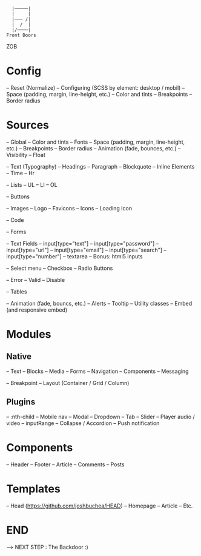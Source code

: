 
      |─────|
      |     |
      |─── /|
      |  /  |
      |/────|
    Front Doors

ZOB

# Config

– Reset (Normalize)
– Configuring (SCSS by element: desktop / mobil)
  – Space (padding, margin, line-height, etc.)
  – Color and tints
  – Breakpoints
  – Border radius

# Sources

– Global
  – Color and tints
  – Fonts
  – Space (padding, margin, line-height, etc.)
  – Breakpoints
  – Border radius
  – Animation (fade, bounces, etc.)
  – Visibility
  – Float

– Text (Typography)
  – Headings
  – Paragraph
  – Blockquote
  – Inline Elements
  – Time
  – Hr

– Lists
  – UL
  – LI
  – OL

– Buttons

– Images
  – Logo
  – Favicons
  – Icons
  – Loading Icon

– Code

– Forms

  – Text Fields
    – input[type="text"]
    – input[type="password"]
    – input[type="url"]
    – input[type="email"]
    – input[type="search"]
    – input[type="number"]
    – textarea
    – Bonus: html5 inputs

  – Select menu
  – Checkbox
  – Radio Buttons

  – Error
  – Valid
  – Disable

– Tables

– Animation (fade, bouncs, etc.)
– Alerts
– Tooltip
– Utility classes
– Embed (and responsive embed)

# Modules

## Native

  – Text
  – Blocks
  – Media
  – Forms
  – Navigation
  – Components
  – Messaging

  – Breakpoint
  – Layout (Container / Grid / Column)

## Plugins

  – :nth-child
  – Mobile nav
  – Modal
  – Dropdown
  – Tab
  – Slider
  – Player audio / video
  – inputRange
  – Collapse / Accordion
  – Push notification

# Components

– Header
– Footer
– Article
– Comments
– Posts

# Templates

– Head (https://github.com/joshbuchea/HEAD)
– Homepage
– Article
– Etc.

# END

—> NEXT STEP : The Backdoor :)
